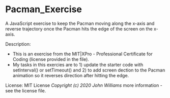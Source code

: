 # Pacman_Exercise
A JavaScript exercise to keep the Pacman moving along the x-axis and reverse trajectory once the Pacman hits the edge of the screen on the x-axis.


Description:
* This is an exercise from the MIT|XPro - Professional Certificate for Coding (license provided in the file). 
* My tasks in this exercies are to 1) update the starter code with setInterval() or setTimeout() and 2) to add screen dection to the Pacman animation so it reverses direction after hitting the edge.

License: MIT License *Copyright (c) 2020 John Williams* more information - see the license file.
